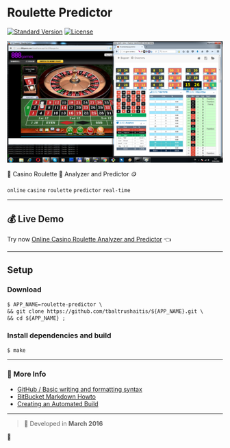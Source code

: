 # Roulette Predictor #

[![Standard Version](https://img.shields.io/badge/release-standard%20version-brightgreen.svg?style=plastic)](https://github.com/conventional-changelog/standard-version)
[![License](https://img.shields.io/badge/license-MIT-green.svg?style=flat)](https://github.com/tbaltrushaitis/roulette-predictor/blob/master/LICENSE)

![Gameplay Screenshot](assets/img/gameplay-1928-won.png)

:game_die: Casino Roulette :slot_machine: Analyzer and Predictor :coin:

`online` `casino` `roulette` `predictor` `real-time`

---

## :moneybag: Live Demo ##

Try now [Online Casino Roulette Analyzer and Predictor](http://bit.ly/roulette-predictor) :point_left:

---

## Setup ##

### Download ###

```shell
$ APP_NAME=roulette-predictor \
&& git clone https://github.com/tbaltrushaitis/${APP_NAME}.git \
&& cd ${APP_NAME} ;
```

### Install dependencies and build ###

```shell
$ make
```

---

### :link: More Info ###

 - [GitHub / Basic writing and formatting syntax](https://help.github.com/articles/basic-writing-and-formatting-syntax/)
 - [BitBucket Markdown Howto](https://bitbucket.org/tutorials/markdowndemo)
 - [Creating an Automated Build](https://docs.docker.com/docker-hub/builds/)

---

> :calendar: Developed in **March 2016**

:scorpion:

